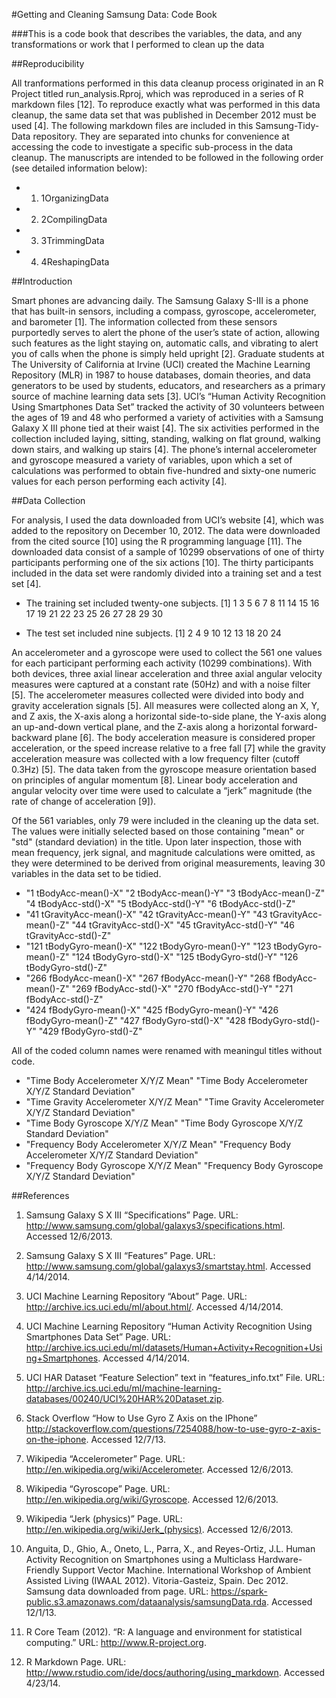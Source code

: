 #Getting and Cleaning Samsung Data:  Code Book


###This is a code book that describes the variables, the data, and any transformations or work that I performed to clean up the data


##Reproducibility

All tranformations performed in this data cleanup process originated in an R Project titled run_analysis.Rproj, which was reproduced in a series of R markdown files [12]. To reproduce exactly what was performed in this data cleanup, the same data set that was published in December 2012 must be used [4]. The following markdown files are included in this Samsung-Tidy-Data repository. They are separated into chunks for convenience at accessing the code to investigate a specific sub-process in the data cleanup. The manuscripts are intended to be followed in the following order (see detailed information below):

* 1. 1OrganizingData
* 2. 2CompilingData
* 3. 3TrimmingData
* 4. 4ReshapingData

##Introduction

Smart phones are advancing daily. The Samsung Galaxy S-III is a phone that has built-in sensors, including a compass, gyroscope, accelerometer, and barometer [1]. The information collected from these sensors purportedly serves to alert the phone of the user’s state of action, allowing such features as the light staying on, automatic calls, and vibrating to alert you of calls when the phone is simply held upright [2]. Graduate students at The University of California at Irvine (UCI) created the Machine Learning Repository (MLR) in 1987 to house databases, domain theories, and data generators to be used by students, educators, and researchers as a primary source of machine learning data sets [3]. UCI’s “Human Activity Recognition Using Smartphones Data Set” tracked the activity of 30 volunteers between the ages of 19 and 48 who performed a variety of activities with a Samsung Galaxy X III phone tied at their waist [4]. The six activities performed in the collection included laying, sitting, standing, walking on flat ground, walking down stairs, and walking up stairs [4]. The phone’s internal accelerometer and gyroscope measured a variety of variables, upon which a set of calculations was performed to obtain five-hundred and sixty-one numeric values for each person performing each activity [4]. 

##Data Collection

For analysis, I used the data downloaded from UCI’s website [4], which was added to the repository on December 10, 2012. The data were downloaded from the cited source [10] using the R programming language [11]. The downloaded data consist of a sample of 10299 observations of one of thirty participants performing one of the six actions [10]. The thirty participants included in the data set were randomly divided into a training set and a test set [4]. 

* The training set included twenty-one subjects.
     [1]  1  3  5  6  7  8 11 14 15 16 17 19 21 22 23 25 26 27 28 29 30

* The test set included nine subjects.
     [1]  2  4  9 10 12 13 18 20 24

An accelerometer and a gyroscope were used to collect the 561 one values for each participant performing each activity (10299 combinations). With both devices, three axial linear acceleration and three axial angular velocity measures were captured at a constant rate (50Hz) and with a noise filter [5]. The accelerometer measures collected were divided into body and gravity acceleration signals [5]. All measures were collected along an X, Y, and Z axis, the X-axis along a horizontal side-to-side plane, the Y-axis along an up-and-down vertical plane, and the Z-axis along a horizontal forward-backward plane [6]. The body acceleration measure is considered proper acceleration, or the speed increase relative to a free fall [7] while the gravity acceleration measure was collected with a low frequency filter (cutoff 0.3Hz) [5]. The data taken from the gyroscope measure orientation based on principles of angular momentum [8]. Linear body acceleration and angular velocity over time were used to calculate a “jerk” magnitude (the rate of change of acceleration [9]).  

Of the 561 variables, only 79 were included in the cleaning up the data set. The values were initially selected based on those containing "mean" or "std" (standard deviation) in the title. Upon later inspection, those with mean frequency, jerk signal, and magnitude calculations were omitted, as they were determined to be derived from original measurements, leaving 30 variables in the data set to be tidied. 

* "1 tBodyAcc-mean()-X" "2 tBodyAcc-mean()-Y" "3 tBodyAcc-mean()-Z" "4 tBodyAcc-std()-X" "5 tBodyAcc-std()-Y" "6 tBodyAcc-std()-Z"      
* "41 tGravityAcc-mean()-X" "42 tGravityAcc-mean()-Y" "43 tGravityAcc-mean()-Z" "44 tGravityAcc-std()-X" "45 tGravityAcc-std()-Y" "46 tGravityAcc-std()-Z"  
* "121 tBodyGyro-mean()-X" "122 tBodyGyro-mean()-Y" "123 tBodyGyro-mean()-Z" "124 tBodyGyro-std()-X" "125 tBodyGyro-std()-Y" "126 tBodyGyro-std()-Z"   
* "266 fBodyAcc-mean()-X" "267 fBodyAcc-mean()-Y" "268 fBodyAcc-mean()-Z" "269 fBodyAcc-std()-X" "270 fBodyAcc-std()-Y" "271 fBodyAcc-std()-Z"    
* "424 fBodyGyro-mean()-X" "425 fBodyGyro-mean()-Y" "426 fBodyGyro-mean()-Z" "427 fBodyGyro-std()-X" "428 fBodyGyro-std()-Y" "429 fBodyGyro-std()-Z" 

All of the coded column names were renamed with meaningul titles without code.

* "Time Body Accelerometer X/Y/Z Mean"
  "Time Body Accelerometer X/Y/Z Standard Deviation"
* "Time Gravity Accelerometer X/Y/Z Mean"
  "Time Gravity Accelerometer X/Y/Z Standard Deviation"
* "Time Body Gyroscope X/Y/Z Mean"
  "Time Body Gyroscope X/Y/Z Standard Deviation"
* "Frequency Body Accelerometer X/Y/Z Mean"
  "Frequency Body Accelerometer X/Y/Z Standard Deviation"
* "Frequency Body Gyroscope X/Y/Z Mean"
  "Frequency Body Gyroscope X/Y/Z Standard Deviation"


##References

1. Samsung Galaxy S X III “Specifications” Page. URL: http://www.samsung.com/global/galaxys3/specifications.html. Accessed 12/6/2013.

2. Samsung Galaxy S X III “Features” Page. URL:
http://www.samsung.com/global/galaxys3/smartstay.html. Accessed 4/14/2014.

3. UCI Machine Learning Repository “About” Page. URL: http://archive.ics.uci.edu/ml/about.html/. Accessed 4/14/2014.

4. UCI Machine Learning Repository “Human Activity Recognition Using Smartphones Data Set” Page. URL: http://archive.ics.uci.edu/ml/datasets/Human+Activity+Recognition+Using+Smartphones. Accessed 4/14/2014.

5. UCI HAR Dataset “Feature Selection” text in “features_info.txt” File. URL: http://archive.ics.uci.edu/ml/machine-learning-databases/00240/UCI%20HAR%20Dataset.zip.

6. Stack Overflow “How to Use Gyro Z Axis on the IPhone” http://stackoverflow.com/questions/7254088/how-to-use-gyro-z-axis-on-the-iphone. Accessed 12/7/13.

7. Wikipedia “Accelerometer” Page. URL: http://en.wikipedia.org/wiki/Accelerometer. Accessed 12/6/2013.

8. Wikipedia “Gyroscope” Page. URL: http://en.wikipedia.org/wiki/Gyroscope. Accessed 12/6/2013.

9. Wikipedia “Jerk (physics)” Page. URL: http://en.wikipedia.org/wiki/Jerk_(physics). Accessed 12/6/2013.

10. Anguita, D., Ghio, A., Oneto, L., Parra, X., and Reyes-Ortiz, J.L. Human Activity Recognition on Smartphones using a Multiclass Hardware-Friendly Support Vector Machine. International Workshop of Ambient Assisted Living (IWAAL 2012). Vitoria-Gasteiz, Spain. Dec 2012. Samsung data downloaded from page. URL: https://spark-public.s3.amazonaws.com/dataanalysis/samsungData.rda. Accessed 12/1/13.

11. R Core Team (2012). “R: A language and environment for statistical computing.” URL: http://www.R-project.org.

12. R Markdown Page. URL: http://www.rstudio.com/ide/docs/authoring/using_markdown. Accessed 4/23/14.
